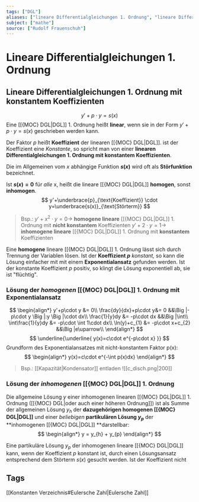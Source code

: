 ```yaml
---
tags: ["DGL"]
aliases: ["lineare Differentialgleichungen 1. Ordnung", "lineare Differentialgleichung 1. Ordnung", "Exponentialansatz"]
subject: ["mathe"]
source: ["Rudolf Frauenschuh"]
---
```


# Lineare Differentialgleichungen 1. Ordnung
## Lineare Differentialgleichungen 1. Ordnung mit konstantem Koeffizienten
$$y'+p\cdot y=s(x)$$
Eine [[{MOC} DGL|DGL]] 1. Ordnung heißt **linear**, wenn sie in der Form $y'+p\cdot y=s(x)$ geschrieben werden kann.

Der Faktor $p$ heißt **Koeffizient** der linearen [[{MOC} DGL|DGL]]. ist der Koeffizient eine *Konstante*, so spricht man von einer **linearen Differentialgleichungen 1. Ordnung mit konstantem Koeffizienten**.

Die im Allgemeinen vom $x$ abhängige Funktion **$s(x)$** wird oft als **Störfunktion** bezeichnet.

Ist **$s(x)=0$** für *alle* x, heißt die lineare [[{MOC} DGL|DGL]] **homogen**, sonst **inhomogen**.
$$
y'+\underbrace{p}_{\text{Koeffizient}} \cdot y=\underbrace{s(x)}_{\text{Störterm}}
$$
> Bsp.:
> $y'+x^{2}\cdot y=0\rightarrow$ **homogene lineare** [[{MOC} DGL|DGL]] 1. Ordnung mit **nicht konstantem** Koeffizienten
> $y'+2\cdot y=1\rightarrow$ **inhomogene lineare** [[{MOC} DGL|DGL]] 1. Ordnung mit **konstantem** Koeffizienten

Eine **homogene** lineare [[{MOC} DGL|DGL]] 1. Ordnung lässt sich durch Trennung der Variablen lösen. Ist der **Koeffizient $p$** *konstant,* so kann die Lösung einfacher mit mit einem **Exponentialansatz** gefunden werden. Ist der konstante Koeffizient $p$ positiv, so klingt die Lösung exponentiell ab, sie ist "flüchtig". 

### Lösung der *homogenen*  [[{MOC} DGL|DGL]] 1. Ordnung mit Exponentialansatz
$$
\begin{align*}
	y'+p\cdot y &= 0\\
	\frac{dy}{dx}+p\cdot y&= 0
		&&\Big |-p\cdot y
		\Big |:y
		\Big |\cdot dx\\
	\frac{1}{y}dy &= -p\cdot dx
		&&\Big |\int\\
	\int\frac{1}{y}dy &= -p\cdot \int 1\cdot dx\\
	\ln(y)+c_{1} &= -p\cdot x+c_{2}
		&&\Big |e\uparrow\\
\end{align*}
$$
$$
\underline{\underline{
	y(x)=c\cdot e^{-p\cdot x}
}}
$$
Grundform des Exponentialansatzes mit nicht-konstantem Faktor p(x):
$$
\begin{align*}
	y(x)=c\cdot e^{-\int p(x)dx}
\end{align*}
$$
> Bsp.: [[Kapazität|Kondensator]] entladen
> ![[c_disch.png|200]]
### Lösung der *inhomogenen*  [[{MOC} DGL|DGL]] 1. Ordnung
Die allgemeine Lösung $y$ einer inhomogenen linearen [[{MOC} DGL|DGL]] 1. Ordnung ([[{MOC} DGL|oder auch einer höheren Ordnung]]) ist als Summe der allgemeinen Lösung $y_{h}$ der **dazugehörigen homogenen [[{MOC} DGL|DGL]]** und einer *beliebigen* **partikulären Lösung $y_{p}$** der **inhomogenen [[{MOC} DGL|DGL]] **darstellbar:
$$
\begin{align*}
	y = y_{h} + y_{p}
\end{align*}
$$

Eine partikuläre Lösung $y_{p}$ der inhomogenen lineare [[{MOC} DGL|DGL]] kann, wenn der Koeffizient $p$ konstant ist, durch einen Lösungsansatz entsprechend dem Störterm $s(x)$ gesucht werden.
Ist der Koeffizient nicht 

## Tags
[[Konstanten Verzeichnis#Eulersche Zahl|Eulersche Zahl]]